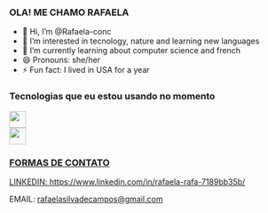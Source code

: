 ### OLA! ME CHAMO RAFAELA
- 👋 Hi, I’m @Rafaela-conc
- 👀 I’m interested in tecnology, nature and learning new languages
- 🌱 I’m currently learning about computer science and french
- 😄 Pronouns: she/her
- ⚡ Fun fact: I lived in USA for a year

### Tecnologias que eu estou usando no momento
<div>
  <a href=file:///C:/Users/RPRG/Desktop/23m1.py target"_blank"><img align="center" height="30" weidth="40" src="https://cdn.jsdelivr.net/gh/devicons/devicon@latest/icons/python/python-original.svg" />
  <div>
   <a href="www.linkedin.com/in/rafaela-silva-7189bb35b" target"_blank"><img align="center" height="30" weidth="40" src="https://cdn.jsdelivr.net/gh/devicons/devicon@latest/icons/linkedin/linkedin-original.svg" />
  
          
          

  
  ### FORMAS DE CONTATO
  
  LINKEDIN: https://www.linkedin.com/in/rafaela-rafa-7189bb35b/
  
  EMAIL: rafaelasilvadecampos@gmail.com
  
<!---
Rafaela-conc/Rafaela-conc is a ✨ special ✨ repository because its `README.md` (this file) appears on your GitHub profile.
You can click the Preview link to take a look at your changes.
--->

